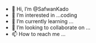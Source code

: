 - 👋 Hi, I’m @SafwanKado
- 👀 I’m interested in ...coding
- 🌱 I’m currently learning ...
- 💞️ I’m looking to collaborate on ...
- 📫 How to reach me ...

<!---
SafwanKado/SafwanKado is a ✨ special ✨ repository because its `README.md` (this file) appears on your GitHub profile.
You can click the Preview link to take a look at your changes.
--->
